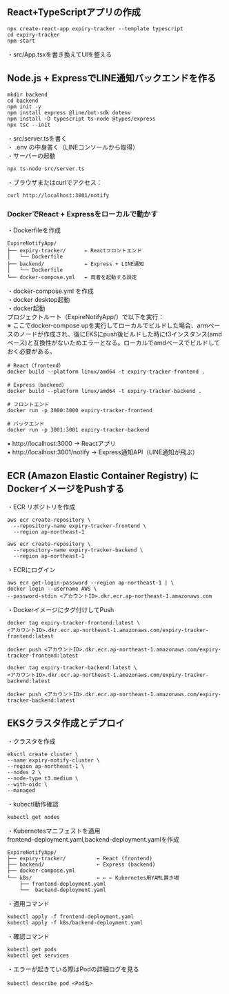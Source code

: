 ## React+TypeScriptアプリの作成

```
npx create-react-app expiry-tracker --template typescript
cd expiry-tracker
npm start
```

・src/App.tsxを書き換えてUIを整える

## Node.js + ExpressでLINE通知バックエンドを作る

```
mkdir backend
cd backend
npm init -y
npm install express @line/bot-sdk dotenv
npm install -D typescript ts-node @types/express
npx tsc --init
```

・src/server.tsを書く  
・ .env の中身書く（LINEコンソールから取得）    
・サーバーの起動 

```
npx ts-node src/server.ts
```
・ブラウザまたはcurlでアクセス：
```
curl http://localhost:3001/notify
```

### DockerでReact + Expressをローカルで動かす

・Dockerfileを作成
```
ExpireNotifyApp/
├── expiry-tracker/      ← Reactフロントエンド
│   └── Dockerfile
├── backend/             ← Express + LINE通知
│   └── Dockerfile
└── docker-compose.yml   ← 両者を起動する設定
```
・docker-compose.yml を作成  
・docker desktop起動  
・docker起動  
    プロジェクトルート（ExpireNotifyApp/）で以下を実行：  
    ※ ここでdocker-compose upを実行してローカルでビルドした場合、armベースのノードが作成され、後にEKSにpush後ビルドした時にt3インスタンス(amdベース)と互換性がないためエラーとなる。ローカルでamdベースでビルドしておく必要がある。
```
# React（frontend）
docker build --platform linux/amd64 -t expiry-tracker-frontend .

# Express（backend）
docker build --platform linux/amd64 -t expiry-tracker-backend .
```
```
# フロントエンド
docker run -p 3000:3000 expiry-tracker-frontend

# バックエンド
docker run -p 3001:3001 expiry-tracker-backend
```
• http://localhost:3000 → Reactアプリ  
• http://localhost:3001/notify → Express通知API（LINE通知が飛ぶ）

## ECR (Amazon Elastic Container Registry) にDockerイメージをPushする
・ECR リポジトリを作成
```
aws ecr create-repository \
  --repository-name expiry-tracker-frontend \
  --region ap-northeast-1
```
```
aws ecr create-repository \
  --repository-name expiry-tracker-backend \
  --region ap-northeast-1
```

・ECRにログイン
```
aws ecr get-login-password --region ap-northeast-1 | \
docker login --username AWS \
--password-stdin <アカウントID>.dkr.ecr.ap-northeast-1.amazonaws.com
```

・Dockerイメージにタグ付けしてPush
```
docker tag expiry-tracker-frontend:latest \
<アカウントID>.dkr.ecr.ap-northeast-1.amazonaws.com/expiry-tracker-frontend:latest

docker push <アカウントID>.dkr.ecr.ap-northeast-1.amazonaws.com/expiry-tracker-frontend:latest
```
```
docker tag expiry-tracker-backend:latest \
<アカウントID>.dkr.ecr.ap-northeast-1.amazonaws.com/expiry-tracker-backend:latest

docker push <アカウントID>.dkr.ecr.ap-northeast-1.amazonaws.com/expiry-tracker-backend:latest
```

## EKSクラスタ作成とデプロイ

・クラスタを作成
```
eksctl create cluster \
--name expiry-notify-cluster \
--region ap-northeast-1 \
--nodes 2 \
--node-type t3.medium \
--with-oidc \
--managed
```

・kubectl動作確認
```
kubectl get nodes
```

・Kubernetesマニフェストを適用  
frontend-deployment.yaml,backend-deployment.yamlを作成
```
ExpireNotifyApp/
├── expiry-tracker/          ← React (frontend)
├── backend/                 ← Express (backend)
├── docker-compose.yml
└── k8s/                     ← ← ← Kubernetes用YAML置き場
    ├── frontend-deployment.yaml
    └──  backend-deployment.yaml
```

・適用コマンド
```
kubectl apply -f frontend-deployment.yaml
kubectl apply -f k8s/backend-deployment.yaml
```

・確認コマンド
```
kubectl get pods
kubectl get services
```

・エラーが起きている際はPodの詳細ログを見る
```
kubectl describe pod <Pod名>
```